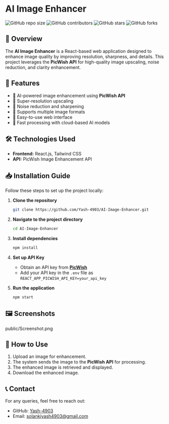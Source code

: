 # AI Image Enhancer

![GitHub repo size](https://img.shields.io/github/repo-size/Yash-4903/AI-Image-Enhancer)
![GitHub contributors](https://img.shields.io/github/contributors/Yash-4903/AI-Image-Enhancer)
![GitHub stars](https://img.shields.io/github/stars/Yash-4903/AI-Image-Enhancer?style=social)
![GitHub forks](https://img.shields.io/github/forks/Yash-4903/AI-Image-Enhancer?style=social)

## 📌 Overview
The **AI Image Enhancer** is a React-based web application designed to enhance image quality by improving resolution, sharpness, and details. This project leverages the **PicWish API** for high-quality image upscaling, noise reduction, and clarity enhancement.

## 🚀 Features
- 🔹 AI-powered image enhancement using **PicWish API**
- 🔹 Super-resolution upscaling
- 🔹 Noise reduction and sharpening
- 🔹 Supports multiple image formats
- 🔹 Easy-to-use web interface
- 🔹 Fast processing with cloud-based AI models

## 🛠️ Technologies Used
- **Frontend:** React.js, Tailwind CSS
- **API:** PicWish Image Enhancement API

## 📥 Installation Guide
Follow these steps to set up the project locally:

1. **Clone the repository**
   ```sh
   git clone https://github.com/Yash-4903/AI-Image-Enhancer.git
   ```
2. **Navigate to the project directory**
   ```sh
   cd AI-Image-Enhancer
   ```
3. **Install dependencies**
   ```sh
   npm install
   ```
4. **Set up API Key**
   - Obtain an API key from **[PicWish](https://picwish.com/)**
   - Add your API key in the `.env` file as `REACT_APP_PICWISH_API_KEY=your_api_key`

5. **Run the application**
   ```sh
   npm start
   ```

## 🖼️ Screenshots
public/Screenshot.png

## 📌 How to Use
1. Upload an image for enhancement.
2. The system sends the image to the **PicWish API** for processing.
3. The enhanced image is retrieved and displayed.
4. Download the enhanced image.


## 📞 Contact
For any queries, feel free to reach out:
- GitHub: [Yash-4903](https://github.com/Yash-4903)
- Email: solankiyash4903@gmail.com
